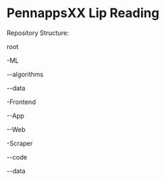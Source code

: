 # PennappsXX Lip Reading

Repository Structure:

root

-ML

--algorithms

--data

-Frontend
  
--App
  
--Web
 
-Scraper
  
--code
  
--data
